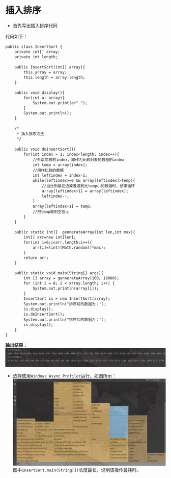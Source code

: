 # 插入排序
* 首先写出插入排序代码 

代码如下：
```
public class InsertSort {
    private int[] array;
    private int length;

    public InsertSort(int[] array){
        this.array = array;
        this.length = array.length;
    }

    public void display(){
        for(int a: array){
            System.out.print(a+" ");
        }
        System.out.println();
    }

    /*
     * 插入排序方法
     */

    public void doInsertSort(){
        for(int index = 1; index<length; index++){
            //外层向右的index，即作为比较对象的数据的index
            int temp = array[index];
            //用作比较的数据
            int leftindex = index-1;
            while(leftindex>=0 && array[leftindex]>temp){
                //当比到最左边或者遇到比temp小的数据时，结束循环
                array[leftindex+1] = array[leftindex];
                leftindex--;
            }
            array[leftindex+1] = temp;
            //把temp放到空位上
        }
    }

    public static int[]  gennerateArray(int len,int max){
        int[] arr=new int[len];
        for(int i=0;i<arr.length;i++){
            arr[i]=(int)(Math.random()*max);
        }
        return arr;
    }

    public static void main(String[] args){
        int [] array = gennerateArray(100, 10000);
        for (int i = 0; i < array.length; i++) {
            System.out.println(array[i]);
        }
        InsertSort is = new InsertSort(array);
        System.out.println("排序前的数据为：");
        is.display();
        is.doInsertSort();
        System.out.println("排序后的数据为：");
        is.display();
    }
}

```
**输出结果**：
![my_image](https://github.com/moli531/se_homework/blob/master/picture/2.png)
* 选择使用` Windows Async Profiler `运行，如图所示：
![my_image](https://github.com/moli531/se_homework/blob/master/picture/3.png)
图中` InsertSort.main(String[]) `长度最长，说明该操作最耗时。
